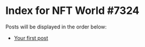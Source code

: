 # Index for NFT World #7324
Posts will be displayed in the order below:

- [Your first post](./001-first.md)

